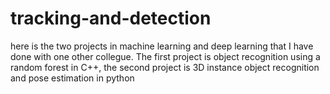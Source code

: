 # tracking-and-detection
here is the two projects in machine learning and deep learning that I have done with one other collegue. 
The first project is object recognition using a random forest in C++, the second project is 3D instance object recognition and pose estimation in python
